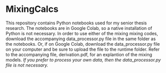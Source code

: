 # MixingCalcs
This repository contains Python notebooks used for my senior thesis research. The notebooks are in Google Colab, so a native installation of Python is not necessary. In order to use either of the mixing mixing codes, download the accompanying data_processor.py file in the same folder as the notebooks. Or, if on Google Colab, download the data_processor.py file on your computer and be sure to upload the file to the runtime folder. Refer to the accompanying file, derivation.pdf, for an explantion of the mixing models.
*If you prefer to process your own data, then the data_processor.py file is not necessary.*


